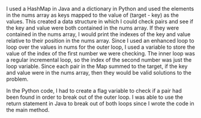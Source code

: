 I used a HashMap in Java and a dictionary in Python and used the elements in the nums array as keys mapped to the value of (target - key) as the values. This created a data structure in which I could check pairs and see if the key and value were both contained in the nums array. If they were contained in the nums array, I would print the indexes of the key and value relative to their position in the nums array. Since I used an enhanced loop to loop over the values in nums for the outer loop, I used a variable to store the value of the index of the first number we were checking. The inner loop was a regular incremental loop, so the index of the second number was just the loop variable. Since each pair in the Map summed to the target, if the key and value were in the nums array, then they would be valid solutions to the problem. 

In the Python code, I had to create a flag variable to check if a pair had been found in order to break out of the outer loop. I was able to use the return statement in Java to break out of both loops since I wrote the code in the main method. 
